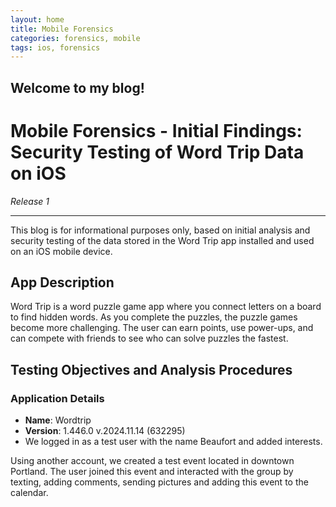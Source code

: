 ```yaml
---
layout: home
title: Mobile Forensics
categories: forensics, mobile
tags: ios, forensics
---
```

Welcome to my blog!
---
# Mobile Forensics - Initial Findings: Security Testing of Word Trip Data on iOS
*Release 1*

---
This blog is for informational purposes only, based on initial analysis and security testing of the data stored in the Word Trip app installed and used on an iOS mobile device.

## App Description

Word Trip is a word puzzle game app where you connect letters on a board to find hidden words. As you complete the puzzles, the puzzle games become more challenging. The user can earn points, use power-ups, and can compete with friends to see who can solve puzzles the fastest.

## Testing Objectives and Analysis Procedures

### Application Details
- **Name**: Wordtrip
- **Version**: 1.446.0 v.2024.11.14 (632295)
- We logged in as a test user with the name Beaufort and added interests.

Using another account, we created a test event located in downtown Portland. The user joined this event and interacted with the group by texting, adding comments, sending pictures and adding this event to the calendar.
